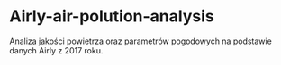 # Airly-air-polution-analysis
Analiza jakości powietrza oraz parametrów pogodowych na podstawie danych Airly z 2017 roku.
